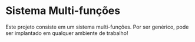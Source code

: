 # Sistema Multi-funções
  Este projeto consiste em um sistema multi-funções. Por ser genérico, pode ser implantado em qualquer ambiente de trabalho!


